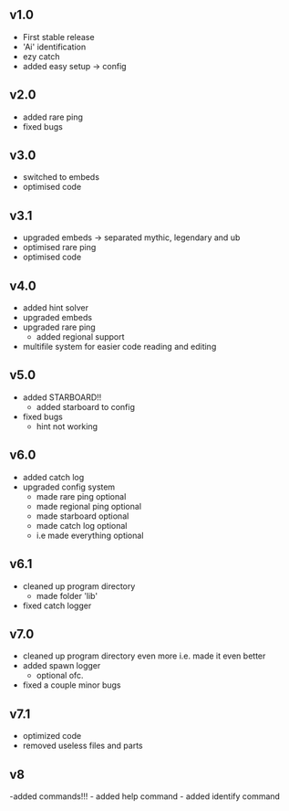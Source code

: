 ## v1.0
- First stable release
- 'Ai' identification
- ezy catch
- added easy setup -> config

## v2.0
- added rare ping
- fixed bugs

## v3.0
- switched to embeds
- optimised code

## v3.1
- upgraded embeds -> separated mythic, legendary and ub 
- optimised rare ping
- optimised code

## v4.0
- added hint solver
- upgraded embeds
- upgraded rare ping
    - added regional support
- multifile system for easier code reading and editing

## v5.0
- added STARBOARD!!
    - added starboard to config
- fixed bugs
    - hint not working

## v6.0
- added catch log
- upgraded config system
    - made rare ping optional
    - made regional ping optional
    - made starboard optional
    - made catch log optional
    - i.e made everything optional

## v6.1
- cleaned up program directory
    - made folder 'lib'
- fixed catch logger

## v7.0
- cleaned up program directory even more i.e. made it even better
- added spawn logger
    - optional ofc.
- fixed a couple minor bugs

## v7.1
- optimized code
- removed useless files and parts

## v8
-added commands!!!
    - added help command
    - added identify command
